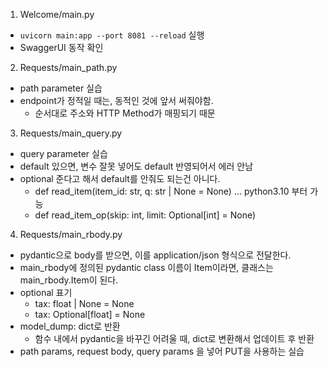 1. Welcome/main.py
- `uvicorn main:app --port 8081 --reload` 실행
- SwaggerUI 동작 확인

2. Requests/main_path.py
- path parameter 실습
- endpoint가 정적일 때는, 동적인 것에 앞서 써줘야함.
    - 순서대로 주소와 HTTP Method가 매핑되기 때문

3. Requests/main_query.py
- query parameter 실습
- default 있으면, 변수 잘못 넣어도 default 반영되어서 에러 안남
- optional 준다고 해서 default를 안줘도 되는건 아니다.
    - def read_item(item_id: str, q: str | None = None)   ... python3.10 부터 가능
    - def read_item_op(skip: int, limit: Optional[int] = None)

4. Requests/main_rbody.py
- pydantic으로 body를 받으면, 이를 application/json 형식으로 전달한다.
- main_rbody에 정의된 pydantic class 이름이 Item이라면, 클래스는 main_rbody.Item이 된다.
- optional 표기
    - tax: float | None = None
    - tax: Optional[float] = None
- model_dump: dict로 반환
    - 함수 내에서 pydantic을 바꾸긴 어려울 때, dict로 변환해서 업데이트 후 반환
- path params, request body, query params 을 넣어 PUT을 사용하는 실습